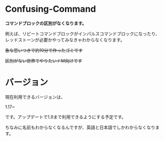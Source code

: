 # Confusing-Command
**コマンドブロックの区別がなくなります。**

例えば、リピートコマンドブロックがインパルスコマンドブロックになったり、レッドストーンが必要かやってみなきゃわからなくなります。

~~急な思いつきで約10分で作ったゴミです~~

~~区別がない世界でやりたいドM向けです~~
# バージョン
現在利用できるバージョンは、

1.17~

です。アップデートで1.9まで利用できるようにする予定です。

ちなみに名前もわからなくなるんですが、英語と日本語でしかわからなくなります。








